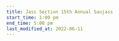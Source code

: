 ```yaml
---
title: Jass Section 15th Annual Saujass
start_time: 1:00 pm
end_time: 5:00 pm
last_modified_at: 2022-06-11
---
```

